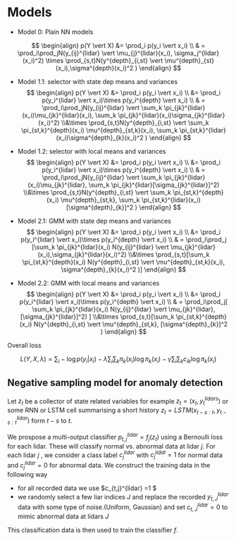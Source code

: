 # Models

- Model 0: Plain NN models

$$
\begin{align}
p(Y \vert X) &= \prod_i p(y_i \vert x_i)
\\
& = \prod_i\prod_jN(y_{ij}^{lidar} \vert \mu_{j}^{lidar}(x_i), \sigma_j^{lidar}(x_i)^2) \times \prod_{s,t}N(y^{depth}_{i,st} \vert \mu^{depth}_{st}(x_i),\sigma^{depth}(x_i)^2 )
\end{align}
$$

- Model 1.1: selector with state dep means and variances
  $$
  \begin{align}
  p(Y \vert X) &= \prod_i p(y_i \vert x_i)
  \\
  &= \prod_i p(y_i^{lidar} \vert x_i)\times p(y_i^{depth} \vert x_i)
  \\ 
  & = \prod_i\prod_jN(y_{ij}^{lidar} \vert \sum_k \pi_{jk}^{lidar}(x_i)\mu_{jk}^{lidar}(x_i), \sum_k \pi_{jk}^{lidar}(x_i)\sigma_{jk}^{lidar}(x_i)^2) 
  \\&\times \prod_{s,t}N(y^{depth}_{i,st} \vert \sum_k \pi_{st,k}^{depth}(x_i) \mu^{depth}_{st,k}(x_i), \sum_k \pi_{st,k}^{lidar}(x_i)\sigma^{depth}_{k}(x_i)^2 )
  \end{align}
  $$






- Model 1.2: selector with local means and variances
  $$
  \begin{align}
  p(Y \vert X) &= \prod_i p(y_i \vert x_i)
  \\
  &= \prod_i p(y_i^{lidar} \vert x_i)\times p(y_i^{depth} \vert x_i)
  \\ 
  & = \prod_i\prod_jN(y_{ij}^{lidar} \vert \sum_k \pi_{jk}^{lidar}(x_i)\mu_{jk}^{lidar}, \sum_k \pi_{jk}^{lidar}[\sigma_{jk}^{lidar}]^2) 
  \\&\times \prod_{s,t}N(y^{depth}_{i,st} \vert \sum_k \pi_{st,k}^{depth}(x_i) \mu^{depth}_{st,k}, \sum_k \pi_{st,k}^{lidar}(x_i)[\sigma^{depth}_{k}]^2 )
  \end{align}
  $$

- Model 2.1: GMM with state dep means and variances
  $$
  \begin{align}
  p(Y \vert X) &= \prod_i p(y_i \vert x_i)
  \\
  &= \prod_i p(y_i^{lidar} \vert x_i)\times p(y_i^{depth} \vert x_i)
  \\ 
  & = \prod_i\prod_j [\sum_k \pi_{jk}^{lidar}(x_i) N(y_{ij}^{lidar} \vert \mu_{jk}^{lidar}(x_i),\sigma_{jk}^{lidar}(x_i)^2) 
  \\&\times \prod_{s,t}[\sum_k \pi_{st,k}^{depth}(x_i) N(y^{depth}_{i,st} \vert \mu^{depth}_{st,k}(x_i), \sigma^{depth}_{k}(x_i)^2 )]
  \end{align}
  $$

- Model 2.2: GMM with local means and variances
  $$
  \begin{align}
  p(Y \vert X) &= \prod_i p(y_i \vert x_i)
  \\
  &= \prod_i p(y_i^{lidar} \vert x_i)\times p(y_i^{depth} \vert x_i)
  \\ 
  & = \prod_i\prod_j[ \sum_k \pi_{jk}^{lidar}(x_i) N(y_{ij}^{lidar} \vert \mu_{jk}^{lidar}, [\sigma_{jk}^{lidar}]^2) ]
  \\&\times \prod_{s,t}[\sum_k \pi_{st,k}^{depth}(x_i) N(y^{depth}_{i,st} \vert  \mu^{depth}_{st,k}, [\sigma^{depth}_{k}]^2 )
  \end{align}
  $$




Overall loss

$$
L(Y, X, \lambda)= \sum_i -\log p(y_i \vert x_i) - \lambda \sum_i\sum_k\pi_k(x_i) \log \pi_k(x_i) -\gamma \sum_i\sum_k c_{ik} \log \pi_k(x_i)
$$



## Negative sampling model for anomaly detection

Let $z_t$ be a collector of state related variables for example $z_t = (x_t, y_t^{lidars})$ or some RNN or LSTM cell summarising a short history $z_t = LSTM(x_{t-s:t}, y^{lidar}_{t-s:t})$ form $t-s$ to $t$. 

We prospose a multi-output classifier $p_{t,j}^{lidar} = f_j(z_t)$  using a Bernoulli loss for each lidar. These will classify normal vs. abnormal data at lidar $j$. For each lidar $j$ , we consider a class label $c_j^{lidar}$ with $c_j^{lidat} = 1$ for normal data and $c_j^{lidar} = 0$ for abnormal data. We construct the training data in the following way

- for all recorded data we  use $c_{t,j}^{lidar} =1 $
- we randomly select a few liar indices $J$ and replace  the recorded $y_{t,J}^{lidar}$ data with some type of noise.(Uniform, Gaussian) and set $c_{t, J}^{lidar}=0$ to mimic abnormal data at lidars $J$ 

This classification data is then used to train the classifier $f$.

  


